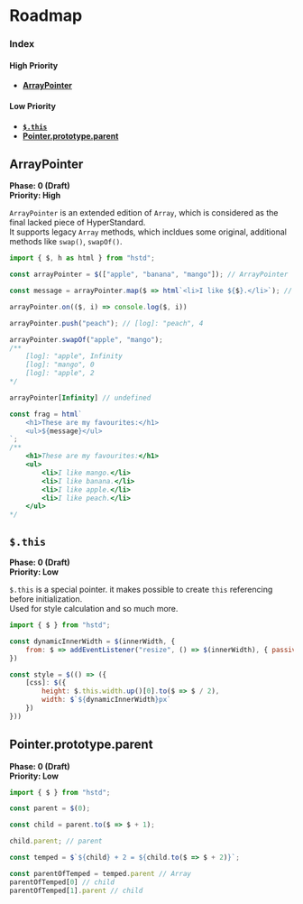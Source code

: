# Roadmap

### Index
#### High Priority
+ [**ArrayPointer**](#arraypointer)

#### Low Priority
+ [**`$.this`**](#this)
+ [**Pointer.prototype.parent**](#pointerprototypeparent)

## ArrayPointer
**Phase: 0 (Draft)**\
**Priority: High**

`ArrayPointer` is an extended edition of `Array`, which is considered as the final lacked piece of HyperStandard.\
It supports legacy `Array` methods, which incldues some original, additional methods like `swap()`, `swapOf()`.

```javascript
import { $, h as html } from "hstd";

const arrayPointer = $(["apple", "banana", "mango"]); // ArrayPointer

const message = arrayPointer.map($ => html`<li>I like ${$}.</li>`); // another new ArrayPointer

arrayPointer.on(($, i) => console.log($, i))

arrayPointer.push("peach"); // [log]: "peach", 4

arrayPointer.swapOf("apple", "mango");
/**
	[log]: "apple", Infinity
	[log]: "mango", 0
	[log]: "apple", 2
*/

arrayPointer[Infinity] // undefined

const frag = html`
	<h1>These are my favourites:</h1>
	<ul>${message}</ul>
`;
/**
	<h1>These are my favourites:</h1>
	<ul>
		<li>I like mango.</li>
		<li>I like banana.</li>
		<li>I like apple.</li>
		<li>I like peach.</li>
	</ul>
*/
```

## `$.this`
**Phase: 0 (Draft)**\
**Priority: Low**

`$.this` is a special pointer. it makes possible to create `this` referencing before initialization.\
Used for style calculation and so much more.

```javascript
import { $ } from "hstd";

const dynamicInnerWidth = $(innerWidth, {
	from: $ => addEventListener("resize", () => $(innerWidth), { passive: true })
})

const style = $(() => ({
	[css]: $({
		height: $.this.width.up()[0].to($ => $ / 2),
		width: $`${dynamicInnerWidth}px`
	})
}))
```

## Pointer.prototype.parent
**Phase: 0 (Draft)**\
**Priority: Low**

```javascript
import { $ } from "hstd";

const parent = $(0);

const child = parent.to($ => $ + 1);

child.parent; // parent

const temped = $`${child} + 2 = ${child.to($ => $ + 2)}`;

const parentOfTemped = temped.parent // Array
parentOfTemped[0] // child
parentOfTemped[1].parent // child
```